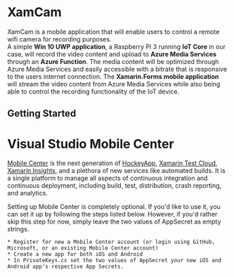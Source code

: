 # XamCam
XamCam is a mobile application that will enable users to control a remote wifi camera for recording purposes. 
<br>
A simple **Win 10 UWP application**, a Raspberry Pi 3 running **IoT Core** in our case, will record the video content and upload to **Azure Media Services** through an **Azure Function**. The media content will be optimized through Azure Media Services and easily accessible with a bitrate that is responsive to the users internet connection. The **Xamarin.Forms mobile application** will stream the video content from Azure Media Services while also being able to control the recording
functionality of the IoT device.

## Getting Started

# Visual Studio Mobile Center
[Mobile Center](https://www.visualstudio.com/vs/mobile-center/) is the next generation of [HockeyApp](https://www.hockeyapp.net/), [Xamarin Test Cloud](https://testcloud.xamarin.com/login), [Xamarin Insights](https://www.xamarin.com/insights), and a plethora of new services like automated builds. It is a single platform to manage all aspects of continuous integration and continuous deployment, including build, test, distribution, crash reporting, and analytics.

Setting up Mobile Center is completely optional. If you'd like to use it, you can set it up by following the steps listed below. However, if you'd rather skip this step for now, simply leave the two values of AppSecret as empty strings.

    * Register for new a Mobile Center account (or login using GitHub, Microsoft, or an existing Mobile Center account)
    * Create a new app for both iOS and Android
    * In PrivateKeys.cs set the two values of AppSecret your new iOS and Android app's respective App Secrets.

